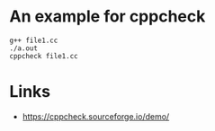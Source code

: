 # An example for cppcheck

```
g++ file1.cc
./a.out
cppcheck file1.cc
```

# Links

* https://cppcheck.sourceforge.io/demo/
